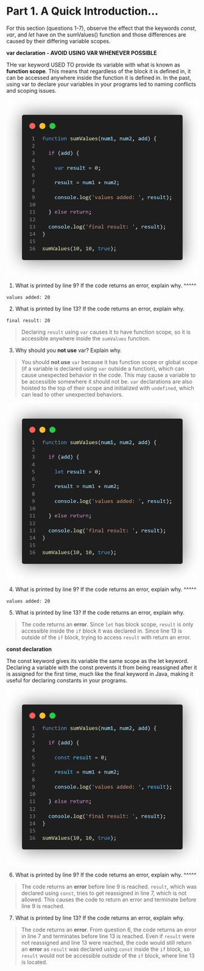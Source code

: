 # Part 1. A Quick Introduction...

For this section (questions 1-7), observe the effect that the keywords *const*, *var*, and *let* have on the sumValues() function and those differences are caused by their differing variable scopes.

**var declaration - AVOID USING VAR WHENEVER POSSIBLE**

THe var keyword USED TO provide its variable with what is known as **function scope**. This means that regardless of the block it is defined in, it can be accessed anywhere inside the function it is defined in. In the past, using var to declare your variables in your programs led to naming conflicts and scoping issues.

![image1](images_pt1/image1.png)

1. What is printed by line 9? If the code returns an error, explain why. ^^^^^

```
values added: 20
```

2. What is printed by line 13? If the code returns an error, explain why.

```
final result: 20
```
> Declaring `result` using `var` causes it to have function scope, so it is accessible anywhere inside the `sumValues` function.

3. Why should you **not use** var? Explain why.

> You should **not use** `var` because it has function scope or global scope (if a variable is declared using `var` outside a function), which can cause unexpected behavior in the code. This may cause a variable to be accessible somewhere it should not be. `var` declarations are also hoisted to the top of their scope and initialized with `undefined`, which can lead to other unexpected behaviors.

![image2](images_pt1/image2.png)

4. What is printed by line 9? If the code returns an error, explain why. ^^^^^

```
values added: 20
```

5. What is printed by line 13? If the code returns an error, explain why.

> The code returns an **error**. Since `let` has block scope, `result` is only accessible inside the `if` block it was declared in. Since line 13 is outside of the `if` block, trying to access `result` with return an error.

**const declaration**

The const keyword gives its variable the same scope as the let keyword. Declaring a variable with the const prevents it from being reassigned after it is assigned for the first time, much like the final keyword in Java, making it useful for declaring constants in your programs.

![image3](images_pt1/image3.png)

6. What is printed by line 9? If the code returns an error, explain why. ^^^^^

> The code returns an **error** before line 9 is reached. `result`, which was declared using `const`, tries to get reassigned in line 7, which is not allowed. This causes the code to return an error and terminate before line 9 is reached.

7. What is printed by line 13? If the code returns an error, explain why.

> The code returns an **error**. From question 6, the code returns an error in line 7 and terminates before line 13 is reached. Even if `result` were not reassigned and line 13 were reached, the code would still return an **error** as `result` was declared using `const` inside the `if` block, so `result` would not be accessible outside of the `if` block, where line 13 is located.